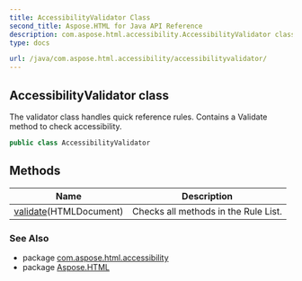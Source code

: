 ```yaml
---
title: AccessibilityValidator Class
second_title: Aspose.HTML for Java API Reference
description: com.aspose.html.accessibility.AccessibilityValidator class. The validator class handles quick reference rules. Contains a Validate method to check accessibility
type: docs

url: /java/com.aspose.html.accessibility/accessibilityvalidator/
---
```

## AccessibilityValidator class

The validator class handles quick reference rules. Contains a Validate method to check accessibility.

```java
public class AccessibilityValidator
```

## Methods

| Name | Description |
| --- | --- |
| [validate](../../com.aspose.html.accessibility/accessibilityvalidator/validate/)(HTMLDocument) | Checks all methods in the Rule List. |

### See Also

* package [com.aspose.html.accessibility](../../com.aspose.html.accessibility/)
* package [Aspose.HTML](../../)
